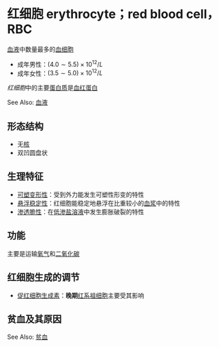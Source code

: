 # 红细胞 erythrocyte；red blood cell，RBC

[血液](血液.md)中数量最多的[血细胞](血细胞.md)
- 成年男性：$(4.0\sim5.5)\times 10^{12}/L$
- 成年女性：$(3.5\sim5.0)\times 10^{12}/L$

*红细胞*中的主要[蛋白质](蛋白质.md)是[血红蛋白](血红蛋白.md)

See Also: [血液](血液.md)

## 形态结构

- 无[核](细胞核.md)
- 双凹圆盘状

## 生理特征

- [可塑变形性](可塑变形性.md)：受到外力能发生可塑性形变的特性
- [悬浮稳定性](悬浮稳定性.md)：红细胞能稳定地悬浮在比重较小的[血浆](血浆.md)中的特性
- [渗透脆性](渗透脆性.md)：在[低渗盐溶液](低渗溶液.md)中发生膨胀破裂的特性

## 功能

主要是运输[氧气](氧气.md)和[二氧化碳](二氧化碳.md)

## 红细胞生成的调节

- [促红细胞生成素](促红细胞生成素.md)：**晚期**[红系祖细胞](红系祖细胞.md)主要受其影响

## 贫血及其原因

See Also: [贫血](贫血.md)
